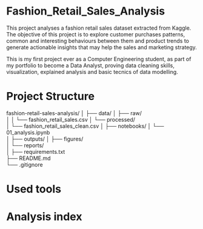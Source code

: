 # Fashion_Retail_Sales_Analysis
This project analyses a fashion retail sales dataset extracted from Kaggle. The objective of this project is to explore customer purchases patterns, common and interesting behaviours between them and product trends to generate actionable insights that may help the sales and marketing strategy.

This is my first project ever as a Computer Engineering student, as part of my portfolio to become a Data Analyst, proving data cleaning skills, visualization, explained analysis and basic tecnics of data modelling.

# Project Structure
fashion-retail-sales-analysis/
│
├── data/
│   ├── raw/                 
│   │   └── fashion_retail_sales.csv
│   └── processed/           
│       └── fashion_retail_sales_clean.csv
│
├── notebooks/
│   └── 01_analysis.ipynb    
│
├── outputs/
│   ├── figures/             
│   └── reports/             
│
├── requirements.txt         
├── README.md                
└── .gitignore               

# Used tools

# Analysis index

